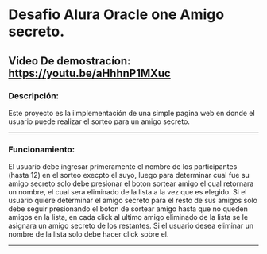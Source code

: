 # Desafio Alura Oracle one Amigo secreto.
## Video De demostracíon: <https://youtu.be/aHhhnP1MXuc>
### Descripción:
Este proyecto es la iimplementación de una simple pagina web en donde
el usuario puede realizar el sorteo para un amigo secreto.

-----
### Funcionamiento:
El usuario debe ingresar primeramente el nombre de los participantes (hasta 12)
en el sorteo execpto el suyo, luego para determinar cual fue su amigo secreto
solo debe presionar el boton sortear amigo el cual retornara un nombre, el cual 
sera eliminado de la lista a la vez que es elegido. Si el usuario quiere determinar
el amigo secreto para el resto de sus amigos solo debe seguir presionando el boton de 
sortear amigo hasta que no queden amigos en la lista, en cada click al ultimo amigo 
eliminado de la lista se le asignara un amigo secreto de los restantes. 
Si el usuario desea eliminar un nombre de la lista solo debe hacer click
sobre el.

-----
